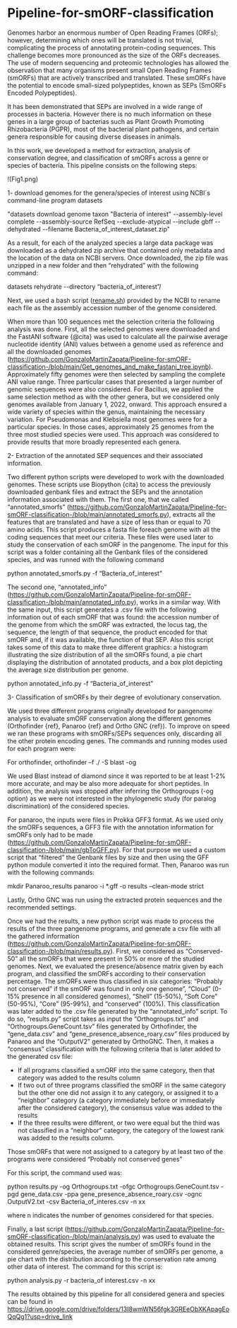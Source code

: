 # Pipeline-for-smORF-classification

Genomes harbor an enormous number of Open Reading Frames (ORFs); however, determining which ones will be translated is not trivial, complicating the process of annotating protein-coding sequences. This challenge becomes more pronounced as the size of the ORFs decreases. The use of modern sequencing and proteomic technologies has allowed the observation that many organisms present small Open Reading Frames (smORFs) that are actively transcribed and translated. These smORFs have the potential to encode small-sized polypeptides, known as SEPs (SmORFs Encoded Polypeptides). 

It has been demonstrated that SEPs are involved in a wide range of processes in bacteria. However there is no much information on these genes in a large group of bacterias such as Plant Growth Promoting Rhizobacteria (PGPR), most of the bacterial plant pathogens, and certain genera responsible for causing diverse diseases in animals.

In this work, we developed a method for extraction, analysis of conservation degree, and classification of smORFs across a genre or species of bacteria. This pipeline consists on the following steps:

!(Fig1.png)

1- download genomes for the genera/species of interest using NCBI´s command-line program datasets

"datasets download genome taxon "Bacteria of interest" --assembly-level complete  --assembly-source RefSeq --exclude-atypical --include gbff --dehydrated --filename Bacteria_of_interest_dataset.zip"

As a result, for each of the analyzed  species a large data package was downloaded as a dehydrated zip archive that contained only metadata and the location of the data on NCBI servers. Once downloaded, the zip file was unzipped in a new folder and then “rehydrated” with the following command:

datasets rehydrate  --directory “bacteria_of_interest”/

Next, we used a bash script ([rename.sh](https://github.com/GonzaloMartinZapata/Pipeline-for-smORF-classification-/blob/main/rename.sh.txt)) provided by the NCBI to rename each file as the assembly accession number of the genome considered. 

When more than 100 sequences met the selection criteria the following analysis was done. First, all the selected genomes were downloaded and the FastANI software {@cita} was used to calculate all the pairwise average nucleotide identity (ANI) values between a genome used as reference and all the downloaded genomes (https://github.com/GonzaloMartinZapata/Pipeline-for-smORF-classification-/blob/main/Get_genomes_and_make_fastani_tree.ipynb). Approximately fifty genomes were then selected by sampling the complete ANI value range. Three particular cases that presented a larger number of genomic sequences were also considered. For Bacillus, we applied the same selection method as with the other genera, but we considered only genomes available from January 1, 2022, onward. This approach ensured a wide variety of species within the genus, maintaining the necessary variation. For Pseudomonas and Klebsiella most genomes were for a particular species. In those cases, approximately 25 genomes from the three most studied species were used. This approach was considered to provide results that more broadly represented each genera.

2- Extraction of the annotated SEP sequences and their associated information.

Two different python scripts were developed to work with the downloaded genomes. These scripts use Biopython {cita} to access the previously downloaded genbank files and extract the SEPs and the annotation information associated with them. The first one, that we called “annotated_smorfs” (https://github.com/GonzaloMartinZapata/Pipeline-for-smORF-classification-/blob/main/annotated_smorfs.py), extracts all the features that are translated and have a size of less than or equal to 70 amino acids. This script produces a fasta file foreach genome with all the coding sequences that meet our criteria. These files were used later to study the conservation of each smORF in the pangenome. The input for this script was a folder containing all the Genbank files of the considered species, and was runned with the following command

python annotated_smorfs.py -f “Bacteria_of_interest”

The second one, “annotated_info” (https://github.com/GonzaloMartinZapata/Pipeline-for-smORF-classification-/blob/main/annotated_info.py), works in a similar way. With the same input, this script generates a .csv file with the following information out of each smORF that was found: the accession number of the genome from which the smORF was extracted, the locus tag, the sequence, the length of that sequence, the product encoded for that smORF and, if it was available, the function of that SEP. Also this script takes some of this data to make three different graphics: a histogram illustrating the size distribution of all the smORFs found, a pie chart displaying the distribution of annotated products, and a box plot depicting the average size distribution per genome.

python annotated_info.py -f “Bacteria_of_interest”

3- Classification of smORFs by their degree of evolutionary conservation.

We used three different programs originally developed for pangenome analysis to evaluate smORF conservation along the different genomes (Orthofinder {ref}, Panaroo {ref} and Ortho GNC {ref}). To improve on speed we ran these programs with smORFs/SEPs sequences only, discarding all the other protein encoding genes. The commands and running modes used for each program were: 

For orthofinder,  orthofinder  –f ./ -S blast -og

We used Blast instead of diamond since it was reported to be at least 1-2% more accurate, and may be also more adequate for short peptides. In addition, the analysis was stopped after inferring the Orthogroups (-og option) as we were not interested in the phylogenetic study (for paralog discrimination) of the considered species.

For panaroo, the inputs were files in Prokka GFF3 format.  As we used only the smORFs sequences, a GFF3 file with the annotation information for smORFs only had to be made (https://github.com/GonzaloMartinZapata/Pipeline-for-smORF-classification-/blob/main/gbToGFF.py). For that purpose we used a custom script that “filtered” the Genbank files by size and then using the GFF python module converted it into the required format. Then, Panaroo was run with the following commands:

mkdir Panaroo_results
panaroo -i *.gff -o results –clean-mode strict

Lastly, Ortho GNC was run using the extracted protein sequences and the recommended settings.  

Once we had the results, a new python script was made to process the results of the three pangenome programs, and generate a csv file with all the gathered information (https://github.com/GonzaloMartinZapata/Pipeline-for-smORF-classification-/blob/main/results.py). First, we considered as “Conserved-50” all the smORFs that were present in 50% or more of the studied genomes. Next, we evaluated the presence/absence matrix given by each program, and classified the smORFs according to their conservation percentage. The smORFs were thus classified in six categories: “Probably not conserved” if the smORF was found in only one genome”, “Cloud” (0-15% presence in all considered genomes), “Shell” (15-50%), “Soft Core” (50-95%), “Core” (95-99%), and “conserved” (100%). This classification was later added to the .csv file generated by the “annotated_info” script. To do so, “results.py” script takes as input the “Orthogroups.txt” and “Orthogroups.GeneCount.tsv” files generated by Orthofinder, the “gene_data.csv” and “gene_presence_absence_roary.csv” files produced by Panaroo and the “OutputV2” generated by OrthoGNC. Then, it makes a “consensus” classification with the following criteria that is later added to the generated csv file: 
* If all programs classified a smORF into the same category, then that category was added to the results column
* If two out of three programs classified the smORF in the same category but the other one did not assign it to any category, or assigned it to a “neighbor” category (a category immediately before or immediately after the considered category), the consensus value was added to the results
* If the three results were different, or two were equal but the third was not classified in a “neighbor” category, the category of the lowest rank was added to the results column.

Those smORFs that were not assigned to a category by at least two of the programs were considered “Probably not conserved genes” 

For this script, the command used was: 

python results.py -og Orthogroups.txt -ofgc Orthogroups.GeneCount.tsv -pgd gene_data.csv -ppa gene_presence_absence_roary.csv -ognc OutputV2.txt -csv Bacteria_of_interes.csv -n xx

where n indicates the number of genomes considered for that species. 

Finally, a last script (https://github.com/GonzaloMartinZapata/Pipeline-for-smORF-classification-/blob/main/analysis.py) was used to evaluate the obtained results. This script gives the number of smORFs found in the considered genre/species, the average number of smORFs per genome, a pie chart with the distribution according to the conservation rate among other data of interest. The command for this script is:

python analysis.py -r bacteria_of interest.csv -n xx 

The results obtained by this pipeline for all considered genera and species can be found in https://drive.google.com/drive/folders/13I8wmWN56fgk3GREeObXKApagEoQqQg1?usp=drive_link

